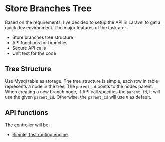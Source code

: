 # Store Branches Tree

Based on the requirements, I've decided to setup the API in Laravel to get a quick dev environment.
The major features of the task are:
- Store branches tree structure
- API functions for branches
- Secure API calls
- Unit test for the code

## Tree Structure
Use Mysql table as storage. The tree structure is simple, each row in table represents a node in the tree.
The `parent_id` points to the nodes parent. When creating a new branch node, if API call specifies the `parent_id`, it will use the given `parent_id`. Otherwise, the `parent_id` will use `0` as default.

## API functions
The controller will be 


- [Simple, fast routing engine](https://laravel.com/docs/routing).

